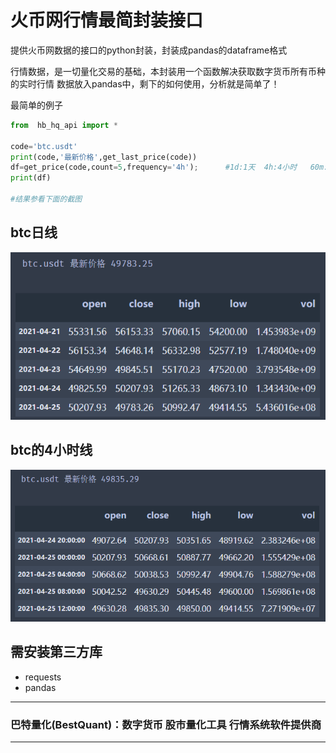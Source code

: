 # 火币网行情最简封装接口
提供火币网数据的接口的python封装，封装成pandas的dataframe格式 

行情数据，是一切量化交易的基础，本封装用一个函数解决获取数字货币所有币种的实时行情
数据放入pandas中，剩下的如何使用，分析就是简单了！

最简单的例子



```python
from  hb_hq_api import *

code='btc.usdt'
print(code,'最新价格',get_last_price(code))
df=get_price(code,count=5,frequency='4h');      #1d:1天  4h:4小时   60m: 60分钟    15m:15分钟
print(df)

#结果参看下面的截图
```
## btc日线
![btc日线](/img/btc425.png)
 

## btc的4小时线
![btc小时线](/img/btc425_4.png)


## 需安装第三方库
* requests
* pandas


----------------------------------------------------
### 巴特量化(BestQuant)：数字货币 股市量化工具 行情系统软件提供商
----------------------------------------------------
